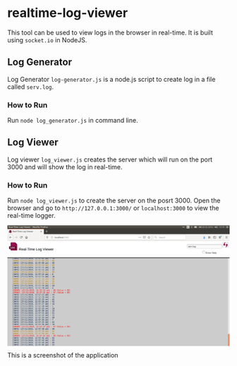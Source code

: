 # realtime-log-viewer
This tool can be used to view logs in the browser in real-time.
It is built using `socket.io` in NodeJS.

## Log Generator
Log Generator `log-generator.js` is a node.js script to create log in a file called `serv.log`.

### How to Run
Run `node log_generator.js` in command line.

## Log Viewer
Log viewer `log_viewer.js` creates the server which will run on the port 3000 and will show the log in real-time.

### How to Run
Run `node log_viewer.js` to create the server on the posrt 3000.
Open the browser and go to `http://127.0.0.1:3000/` or `localhost:3000` to view the real-time logger.

![image](assets/screenshot.png)
This is a screenshot of the application